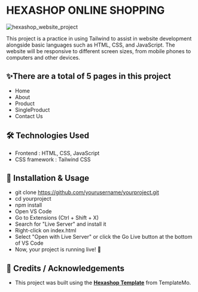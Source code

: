 # HEXASHOP ONLINE SHOPPING
![hexashop_website_project](https://github.com/user-attachments/assets/59ef37e8-8c91-466f-baf3-e3ad2c9f7ece)

This project is a practice in using Tailwind to assist in website development alongside basic languages such as HTML, CSS, and JavaScript. The website will be responsive to different screen sizes, from mobile phones to computers and other devices.

## ✨There are a total of 5 pages in this project
- Home
- About
- Product
- SingleProduct
- Contact Us

## 🛠️ Technologies Used
- Frontend : HTML, CSS, JavaScript
- CSS framework : Tailwind CSS

## 🚀 Installation & Usage
- git clone https://github.com/yourusername/yourproject.git
- cd yourproject
- npm install
- Open VS Code
- Go to Extensions (Ctrl + Shift + X)
- Search for "Live Server" and install it
- Right-click on index.html
- Select "Open with Live Server" or  click the Go Live button at the bottom of VS Code
- Now, your project is running live! 🎉

## 🙏 Credits / Acknowledgements
- This project was built using the **[Hexashop Template](https://templatemo.com/tm-571-hexashop)** from TemplateMo.
